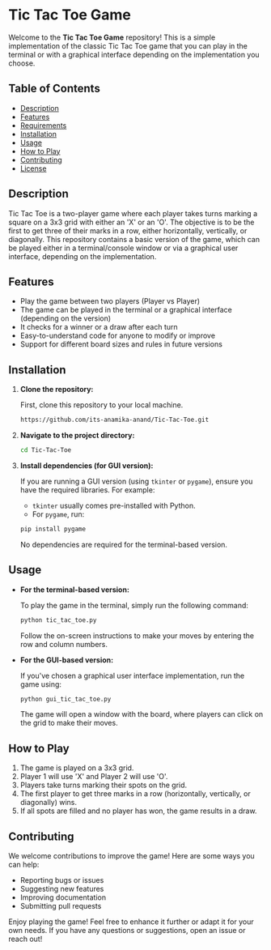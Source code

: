 # Tic Tac Toe Game

Welcome to the **Tic Tac Toe Game** repository! This is a simple implementation of the classic Tic Tac Toe game that you can play in the terminal or with a graphical interface depending on the implementation you choose.

## Table of Contents
- [Description](#description)
- [Features](#features)
- [Requirements](#requirements)
- [Installation](#installation)
- [Usage](#usage)
- [How to Play](#how-to-play)
- [Contributing](#contributing)
- [License](#license)

## Description

Tic Tac Toe is a two-player game where each player takes turns marking a square on a 3x3 grid with either an 'X' or an 'O'. The objective is to be the first to get three of their marks in a row, either horizontally, vertically, or diagonally. This repository contains a basic version of the game, which can be played either in a terminal/console window or via a graphical user interface, depending on the implementation.

## Features

- Play the game between two players (Player vs Player)
- The game can be played in the terminal or a graphical interface (depending on the version)
- It checks for a winner or a draw after each turn
- Easy-to-understand code for anyone to modify or improve
- Support for different board sizes and rules in future versions


## Installation

1. **Clone the repository:**

   First, clone this repository to your local machine.

   ```bash
   https://github.com/its-anamika-anand/Tic-Tac-Toe.git
   ```

2. **Navigate to the project directory:**

   ```bash
   cd Tic-Tac-Toe
   ```

3. **Install dependencies (for GUI version):**

   If you are running a GUI version (using `tkinter` or `pygame`), ensure you have the required libraries. For example:

   - `tkinter` usually comes pre-installed with Python.
   - For `pygame`, run:

   ```bash
   pip install pygame
   ```

   No dependencies are required for the terminal-based version.

## Usage

- **For the terminal-based version:**

   To play the game in the terminal, simply run the following command:

   ```bash
   python tic_tac_toe.py
   ```

   Follow the on-screen instructions to make your moves by entering the row and column numbers.

- **For the GUI-based version:**

   If you've chosen a graphical user interface implementation, run the game using:

   ```bash
   python gui_tic_tac_toe.py
   ```

   The game will open a window with the board, where players can click on the grid to make their moves.

## How to Play

1. The game is played on a 3x3 grid.
2. Player 1 will use 'X' and Player 2 will use 'O'.
3. Players take turns marking their spots on the grid.
4. The first player to get three marks in a row (horizontally, vertically, or diagonally) wins.
5. If all spots are filled and no player has won, the game results in a draw.

## Contributing

We welcome contributions to improve the game! Here are some ways you can help:

- Reporting bugs or issues
- Suggesting new features
- Improving documentation
- Submitting pull requests



Enjoy playing the game! Feel free to enhance it further or adapt it for your own needs. If you have any questions or suggestions, open an issue or reach out!
